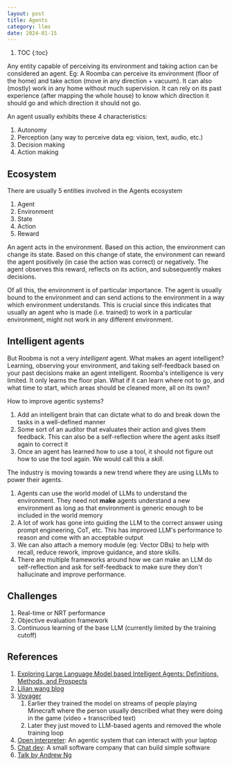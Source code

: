 ```yaml
---
layout: post
title: Agents
category: llms
date: 2024-01-15
---
```


1. TOC
{:toc}

Any entity capable of perceiving its environment and taking action can be considered an agent. Eg: A Roomba can perceive its environment (floor of the home) and take action (move in any direction + vacuum). It can also (mostly) work in any home without much supervision. It can rely on its past experience (after mapping the whole house) to know which direction it should go and which direction it should not go.

An agent usually exhibits these 4 characteristics:

1. Autonomy
2. Perception (any way to perceive data eg: vision, text, audio, etc.)
3. Decision making
4. Action making

## Ecosystem

There are usually 5 entities involved in the Agents ecosystem

1. Agent
2. Environment
3. State
4. Action
5. Reward

An agent acts in the environment. Based on this action, the environment can change its state. Based on this change of state, the environment can reward the agent positively (in case the action was correct) or negatively. The agent observes this reward, reflects on its action, and subsequently makes decisions.

Of all this, the environment is of particular importance. The agent is usually bound to the environment and can send actions to the environment in a way which environment understands. This is crucial since this indicates that usually an agent who is made (i.e. trained) to work in a particular environment, might not work in any different environment.

## Intelligent agents

But Roobma is not a very *intelligent* agent. What makes an agent intelligent? Learning, observing your environment, and taking self-feedback based on your past decisions make an agent intelligent. Roomba's intelligence is very limited. It only learns the floor plan. What if it can learn where not to go, and what time to start, which areas should be cleaned more, all on its own?

How to improve agentic systems?

1. Add an intelligent brain that can dictate what to do and break down the tasks in a well-defined manner
2. Some sort of an auditor that evaluates their action and gives them feedback. This can also be a self-reflection where the agent asks itself again to correct it
3. Once an agent has learned how to use a tool, it should not figure out how to use the tool again. We would call this a *skill*.

The industry is moving towards a new trend where they are using LLMs to power their agents.

1. Agents can use the world model of LLMs to understand the environment. They need not **make** agents understand a new environment as long as that environment is generic enough to be included in the world memory
2. A lot of work has gone into guiding the LLM to the correct answer using prompt engineering, CoT, etc. This has improved LLM's performance to reason and come with an acceptable output
3. We can also attach a memory module (eg: Vector DBs) to help with recall, reduce rework, improve guidance, and store skills.
4. There are multiple frameworks around how we can make an LLM do self-reflection and ask for self-feedback to make sure they don't hallucinate and improve performance.

## Challenges

1. Real-time or NRT performance
2. Objective evaluation framework
3. Continuous learning of the base LLM (currently limited by the training cutoff)

## References

1. [Exploring Large Language Model based Intelligent Agents: Definitions, Methods, and Prospects](https://arxiv.org/abs/2401.03428)
2. [Lilian wang blog](https://lilianweng.github.io/posts/2023-06-23-agent/)
3. [Voyager](https://www.youtube.com/watch?app=desktop&v=wwQ1LQA3RCU)
   1. Earlier they trained the model on streams of people playing Minecraft where the person usually described what they were doing in the game (video + transcribed text)
   2. Later they just moved to LLM-based agents and removed the whole training loop
4. [Open interpreter](https://openinterpreter.com/): An agentic system that can interact with your laptop
5. [Chat dev](https://chatdev.ai/): A small software company that can build simple software
6. [Talk by Andrew Ng](https://www.youtube.com/watch?v=sal78ACtGTc)
